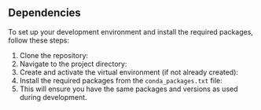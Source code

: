 ## Dependencies

To set up your development environment and install the required packages, follow these steps:

1. Clone the repository:
2. Navigate to the project directory:
3. Create and activate the virtual environment (if not already created):
4. Install the required packages from the `conda_packages.txt` file:
5. This will ensure you have the same packages and versions as used during development.



